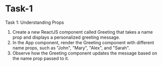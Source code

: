 # Task-1

Task 1: Understanding Props
1. Create a new ReactJS component called Greeting that takes a name prop and displays a
personalized greeting message.
2. In the App component, render the Greeting component with different name props, such
as "John", "Mary", "Alex", and "Sarah".
3. Observe how the Greeting component updates the message based on the name prop
passed to it.
